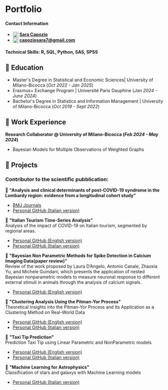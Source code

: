 # Portfolio

#### Contact Information  
- **<img src="https://upload.wikimedia.org/wikipedia/commons/thumb/8/81/LinkedIn_icon.svg/1024px-LinkedIn_icon.svg.png" alt="LinkedIn" style="width:18px; vertical-align:text-top;">
[Sara Capozio](https://www.linkedin.com/in/sara-capozio/)**
- **<img src="https://upload.wikimedia.org/wikipedia/commons/thumb/7/7e/Gmail_icon_%282020%29.svg/2560px-Gmail_icon_%282020%29.svg.png" alt="Email" style="width:18px; vertical-align:text-top;"> 
[capoziosara7@gmail.com](mailto:capoziosara7@gmail.com)**

#### Technical Skills: R, SQL, Python, SAS, SPSS

## 📌  Education			       		
- Master's Degree in Statistical and Economic Sciences| University of Milano-Bicocca (_Oct 2022 - Jan 2025_)
- Erasmus+ Exchange Program		| Université Paris Dauphine (_Jan 2024 - June 2024_)       		
- Bachelor's Degree in Statistics and Information Management | University of Milano-Bicocca (_Oct 2019 - Sept 2022_)

## 📌 Work Experience
**Research Collaborator @ University of Milano-Bicocca (_Feb 2024 - May 2024_)**
- Bayesian Models for Multiple Observations of Weighted Graphs
  

## 📌 Projects
### Contributor to the scientific pubblication:  

📄 **"Analysis and clinical determinants of post-COVID-19 syndrome in the Lombardy region: evidence from a longitudinal cohort study"**  
- [BMJ Journals](https://bmjopen.bmj.com/content/14/2/e075185)  
- [Personal GitHub (Italian version)](https://lucadesimonegit.github.io/portfolio/SelfSelectionRegressionLongCovid_ITA.pdf)

📄 **"Italian Tourism Time-Series Analysis"**  
Analysis of the impact of COVID-19 on Italian tourism, segmented by regional areas.
- [Personal GitHub (English version)](https://saracapozio.github.io/Portfolio/Italia_tourism_analysis_english_version.pdf)
- [Personal GitHub (Italian version)](https://saracapozio.github.io/Portfolio/Italian_tourism_analysis_italian_version.pdf)

📄 **"Bayesian Non Parametric Methods for Spike Detection in Calcium Imaging Data(paper review)"**  
Review of the work proposed by Laura D’Angelo, Antonio Canale, Zhaoxia Yu, and Michele Guindani, which presents the application of nested Bayesian nonparametric models to measure neuronal response to different external stimuli in animals through the analysis of calcium signals.
- [Personal GitHub (English version)](https://saracapozio.github.io/Portfolio/Bayesian_Nonparametric.pdf)

📄 **"Clustering Analysis Using the Pitman-Yor Process"**  
Theoretical Insights into the Pitman-Yor Process and Its Application as a Clustering Method on Real-World Data
- [Personal GitHub (English version)](https://saracapozio.github.io/Portfolio/Pitman_Yor_Process_english_version.pdf)
- [Personal GitHub (Italian version)](https://saracapozio.github.io/Portfolio/Pitman_Yor_Process_analysis.pdf)

📄 **"Taxi Tip Prediction"**  
Prediction Taxi Tip using Linear Parametric and NonParametric models
- [Personal GitHub (English version)](https://saracapozio.github.io/Portfolio/Taxi_tip_prediction_english_version.pdf)
- [Personal GitHub (Italian version)](https://saracapozio.github.io/Portfolio/Taxi_tip_prediction_italian_version.pdf)

📄 **"Machine Learning  for Astrophysics"**  
Classification of stars and galaxys with Machine Learning models
- [Personal GitHub (Italian version)](https://saracapozio.github.io/Portfolio/galaxy_stars_classification.pdf)
 


